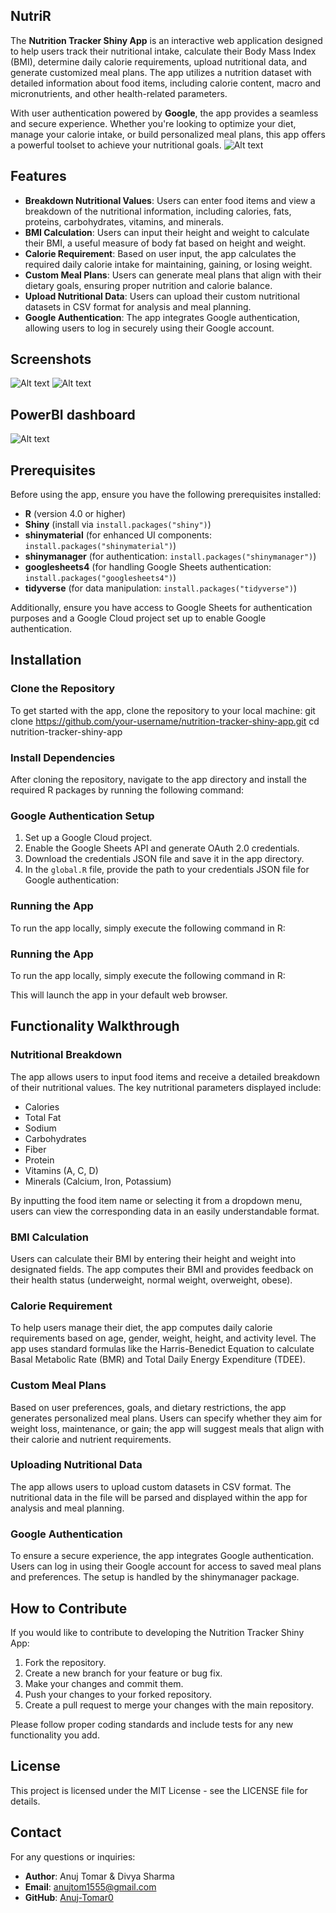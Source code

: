 ## NutriR

The **Nutrition Tracker Shiny App** is an interactive web application designed to help users track their nutritional intake, calculate their Body Mass Index (BMI), determine daily calorie requirements, upload nutritional data, and generate customized meal plans. The app utilizes a nutrition dataset with detailed information about food items, including calorie content, macro and micronutrients, and other health-related parameters.

With user authentication powered by **Google**, the app provides a seamless and secure experience. Whether you're looking to optimize your diet, manage your calorie intake, or build personalized meal plans, this app offers a powerful toolset to achieve your nutritional goals.
![Alt text](https://i.ibb.co/PF5FPHB/Screenshot-34.png)


## Features

- **Breakdown Nutritional Values**: Users can enter food items and view a breakdown of the nutritional information, including calories, fats, proteins, carbohydrates, vitamins, and minerals.
- **BMI Calculation**: Users can input their height and weight to calculate their BMI, a useful measure of body fat based on height and weight.
- **Calorie Requirement**: Based on user input, the app calculates the required daily calorie intake for maintaining, gaining, or losing weight.
- **Custom Meal Plans**: Users can generate meal plans that align with their dietary goals, ensuring proper nutrition and calorie balance.
- **Upload Nutritional Data**: Users can upload their custom nutritional datasets in CSV format for analysis and meal planning.
- **Google Authentication**: The app integrates Google authentication, allowing users to log in securely using their Google account.


## Screenshots
![Alt text](https://i.ibb.co/qJ3FGPb/Screenshot-36.png)
![Alt text](https://i.ibb.co/qJDQbgx/Screenshot-35.png)


## PowerBI dashboard


![Alt text](https://i.ibb.co/0YpdpZj/image.png)
## Prerequisites

Before using the app, ensure you have the following prerequisites installed:

- **R** (version 4.0 or higher)
- **Shiny** (install via `install.packages("shiny")`)
- **shinymaterial** (for enhanced UI components: `install.packages("shinymaterial")`)
- **shinymanager** (for authentication: `install.packages("shinymanager")`)
- **googlesheets4** (for handling Google Sheets authentication: `install.packages("googlesheets4")`)
- **tidyverse** (for data manipulation: `install.packages("tidyverse")`)

Additionally, ensure you have access to Google Sheets for authentication purposes and a Google Cloud project set up to enable Google authentication.

## Installation

### Clone the Repository

To get started with the app, clone the repository to your local machine:
git clone https://github.com/your-username/nutrition-tracker-shiny-app.git
cd nutrition-tracker-shiny-app


### Install Dependencies

After cloning the repository, navigate to the app directory and install the required R packages by running the following command:


### Google Authentication Setup

1. Set up a Google Cloud project.
2. Enable the Google Sheets API and generate OAuth 2.0 credentials.
3. Download the credentials JSON file and save it in the app directory.
4. In the `global.R` file, provide the path to your credentials JSON file for Google authentication:


### Running the App

To run the app locally, simply execute the following command in R:


### Running the App

To run the app locally, simply execute the following command in R:


This will launch the app in your default web browser.

## Functionality Walkthrough

### Nutritional Breakdown

The app allows users to input food items and receive a detailed breakdown of their nutritional values. The key nutritional parameters displayed include:

- Calories
- Total Fat
- Sodium
- Carbohydrates
- Fiber
- Protein
- Vitamins (A, C, D)
- Minerals (Calcium, Iron, Potassium)

By inputting the food item name or selecting it from a dropdown menu, users can view the corresponding data in an easily understandable format.

### BMI Calculation

Users can calculate their BMI by entering their height and weight into designated fields. The app computes their BMI and provides feedback on their health status (underweight, normal weight, overweight, obese).

### Calorie Requirement

To help users manage their diet, the app computes daily calorie requirements based on age, gender, weight, height, and activity level. The app uses standard formulas like the Harris-Benedict Equation to calculate Basal Metabolic Rate (BMR) and Total Daily Energy Expenditure (TDEE).

### Custom Meal Plans

Based on user preferences, goals, and dietary restrictions, the app generates personalized meal plans. Users can specify whether they aim for weight loss, maintenance, or gain; the app will suggest meals that align with their calorie and nutrient requirements.

### Uploading Nutritional Data

The app allows users to upload custom datasets in CSV format. The nutritional data in the file will be parsed and displayed within the app for analysis and meal planning.

### Google Authentication

To ensure a secure experience, the app integrates Google authentication. Users can log in using their Google account for access to saved meal plans and preferences. The setup is handled by the shinymanager package.

## How to Contribute

If you would like to contribute to developing the Nutrition Tracker Shiny App:

1. Fork the repository.
2. Create a new branch for your feature or bug fix.
3. Make your changes and commit them.
4. Push your changes to your forked repository.
5. Create a pull request to merge your changes with the main repository.

Please follow proper coding standards and include tests for any new functionality you add.

## License

This project is licensed under the MIT License - see the LICENSE file for details.

## Contact

For any questions or inquiries:

- **Author**: Anuj Tomar & Divya Sharma
- **Email**: anujtom1555@gmail.com
- **GitHub**: [Anuj-Tomar0](https://github.com/Anuj-tomar0)

